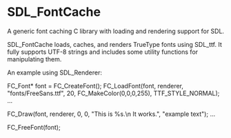 # SDL_FontCache
A generic font caching C library with loading and rendering support for SDL.

SDL_FontCache loads, caches, and renders TrueType fonts using SDL_ttf.
It fully supports UTF-8 strings and includes some utility functions for manipulating them.

An example using SDL_Renderer:

FC_Font* font = FC_CreateFont();
FC_LoadFont(font, renderer, "fonts/FreeSans.ttf", 20, FC_MakeColor(0,0,0,255), TTF_STYLE_NORMAL);
...

FC_Draw(font, renderer, 0, 0, "This is %s.\n It works.", "example text");
...

FC_FreeFont(font);
